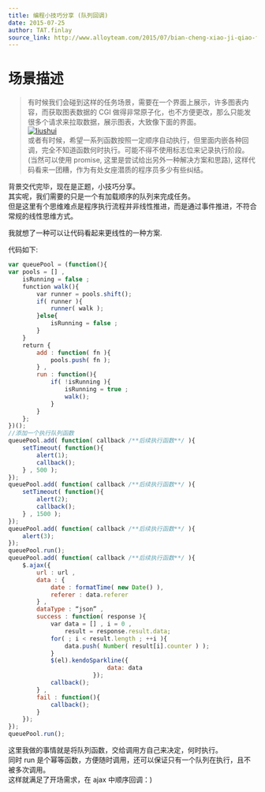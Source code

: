 ```yaml
---
title: 编程小技巧分享 (队列回调)
date: 2015-07-25
author: TAT.finlay
source_link: http://www.alloyteam.com/2015/07/bian-cheng-xiao-ji-qiao-fen-xiang-dui-lie-hui-diao/
---
```


# 场景描述

> 有时候我们会碰到这样的任务场景，需要在一个界面上展示，许多图表内容，而获取图表数据的 CGI 做得非常原子化，也不方便更改，那么只能发很多个请求来拉取数据，展示图表，大致像下面的界面。  
> [![liushui](http://www.alloyteam.com/wp-content/uploads/2015/07/liushui.png)](http://www.alloyteam.com/wp-content/uploads/2015/07/liushui.png)  
> 或者有时候，希望一系列函数按照一定顺序自动执行，但里面内嵌各种回调，完全不知道函数何时执行。可能不得不使用标志位来记录执行阶段。(当然可以使用 promise, 这里是尝试给出另外一种解决方案和思路), 这样代码看来一团糟，作为有处女座潜质的程序员多少有些纠结。

背景交代完毕，现在是正题，小技巧分享。  
其实呢，我们需要的只是一个有加载顺序的队列来完成任务。  
但是这里有个思维难点是程序执行流程并非线性推进，而是通过事件推进，不符合常规的线性思维方式。

我就想了一种可以让代码看起来更线性的一种方案.

代码如下:

```javascript
var queuePool = (function(){
var pools = [] , 
    isRunning = false ;
    function walk(){
        var runner = pools.shift();
        if( runner ){
            runner( walk );
        }else{
            isRunning = false ;
        }
    }
    return {
        add : function( fn ){
            pools.push( fn );
        } ,
        run : function(){
            if( !isRunning ){
                isRunning = true ;
                walk();
            }
        }
    };
})();
//添加一个执行队列函数
queuePool.add( function( callback /**后续执行函数**/ ){
    setTimeout( function(){
        alert(1);
        callback();
    } , 500 );  
});
queuePool.add( function( callback /**后续执行函数**/ ){
    setTimeout( function(){
        alert(2);
        callback();
    } , 1500 );  
});
queuePool.add( function( callback /**后续执行函数**/ ){
    alert(3);
});
queuePool.run();
queuePool.add( function( callback /**后续执行函数**/ ){
    $.ajax({
        url : url ,
        data : {
            date : formatTime( new Date() ),
            referer : data.referer
        } ,
        dataType : “json” ,
        success : function( response ){
            var data = [] , i = 0 ,
                result = response.result.data;
            for( ; i < result.length ; ++i ){
                data.push( Number( result[i].counter ) );
            }
            $(el).kendoSparkline({
                            data: data 
                        }); 
            callback();             
        } ,
        fail : function(){ 
            callback(); 
        }
    });     
});
queuePool.run();
```

这里我做的事情就是将队列函数，交给调用方自己来决定，何时执行。  
同时 run 是个幂等函数，方便随时调用，还可以保证只有一个队列在执行，且不被多次调用。  
这样就满足了开场需求，在 ajax 中顺序回调：)